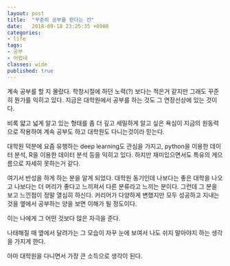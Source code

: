 ```yaml
---
layout: post
title:  "꾸준히 공부를 한다는 건"
date:   2018-09-18 23:25:35 +0900
categories: 
- life
tags:
- 공부
- 어렵네
classes: wide
published: true
---
```




계속 공부를 할 지 몰랐다. 학창시절에 하던 노력(?) 보다는 적은거 같지만 그래도 꾸준히 뭔가를 익히고 있다. 지금은 대학원에서 공부를 하는 것도 그 연장선상에 있는 것이다.

비록 얇고 넓게 알고 있는 형태를 좀 더 깊고 세밀하게 알고 싶은 욕심이 지금의 원동력으로 작용하여 계속 공부도 하고 대학원도 다니는것이라 믿는다.



대학원 덕분에 요즘 유행하는 deep learning도 관심을 가지고, python을 이용한 데이터 분석, R을 이용한 데이터 분석 등을 익히고 있다. 하지만 재미있으면서도 특유의 게으름으로 자세히 못하는거 같다.

여기서 반성을 하게 하는 분을 알게 되었다. 대학원 동기인데 나보다는 좋은 대학을 나오고 나보다는 더 머리가 좋다고 느끼져서 다른 분류라고 느끼는 분이다. 그런데 그 분을 보고 느낀점이 정말 열심히 하신다. 커리어가 다양하게 변했지만 모두 성공하고 지내는 것을 옆에서 공부하는 양을 보면 이해가 될 정도이다. 

이는 나에게 그 어떤 것보다 많은 자극을 준다. 



나태해질 때 옆에서 달려가는 그 모습이 자꾸 눈에 보여서 나도 쉬지 말아야지 하는 생각을 가지게 한다. 

아마 대학원을 다니면서 가장 큰 소득으로 생각이 된다. 